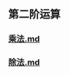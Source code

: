 ## 第二阶运算

### [乘法.md](./%E4%B9%98%E6%B3%95%E4%BB%8B%E7%BB%8D.md)
### [除法.md](./%E4%B9%98%E6%B3%95%E4%BB%8B%E7%BB%8D.md)